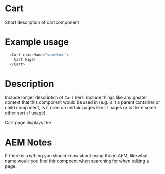 
# Cart

Short description of cart component

# Example usage

```js
  <Cart className="someName">
    Cart Page!
  </Cart>
```

# Description

Include longer description of `Cart` here. Include things like any
greater context that this component would be used in (e.g. is it a parent
container or child component, Is it used on certain pages like L1 pages or is
there some other sort of usage).

Cart page displays the 

# AEM Notes

If there is anything you should know about using this in AEM, like what name
would you find this compoent when searching for when editing a page.